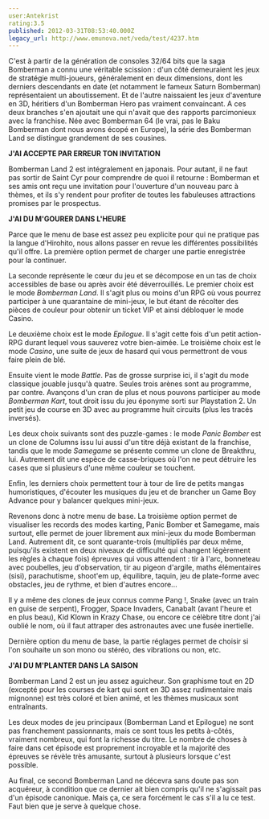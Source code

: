 ```yaml
---
user:Antekrist
rating:3.5
published: 2012-03-31T08:53:40.000Z
legacy_url: http://www.emunova.net/veda/test/4237.htm
---
```

C'est à partir de la génération de consoles 32/64 bits que la saga Bomberman a connu une véritable scission : d'un côté demeuraient les jeux de stratégie multi-joueurs, généralement en deux dimensions, dont les derniers descendants en date (et notamment le fameux Saturn Bomberman) représentaient un aboutissement. Et de l'autre naissaient les jeux d'aventure en 3D, héritiers d'un Bomberman Hero pas vraiment convaincant. A ces deux branches s'en ajoutait une qui n'avait que des rapports parcimonieux avec la franchise. Née avec Bomberman 64 (le vrai, pas le Baku Bomberman dont nous avons écopé en Europe), la série des Bomberman Land se distingue grandement de ses cousines.  

  

**J'AI ACCEPTE PAR ERREUR TON INVITATION**  

Bomberman Land 2 est intégralement en japonais. Pour autant, il ne faut pas sortir de Saint Cyr pour comprendre de quoi il retourne : Bomberman et ses amis ont reçu une invitation pour l'ouverture d'un nouveau parc à thèmes, et ils s'y rendent pour profiter de toutes les fabuleuses attractions promises par le prospectus.  

  

**J'AI DU M'GOURER DANS L'HEURE**  

Parce que le menu de base est assez peu explicite pour qui ne pratique pas la langue d'Hirohito, nous allons passer en revue les différentes possibilités qu'il offre. La première option permet de charger une partie enregistrée pour la continuer.  

  

La seconde représente le cœur du jeu et se décompose en un tas de choix accessibles de base ou après avoir été déverrouillés. Le premier choix est le mode _Bomberman Land_. Il s'agit plus ou moins d'un RPG où vous pourrez participer à une quarantaine de mini-jeux, le but étant de récolter des pièces de couleur pour obtenir un ticket VIP et ainsi débloquer le mode Casino.  

Le deuxième choix est le mode _Epilogue_. Il s'agit cette fois d'un petit action-RPG durant lequel vous sauverez votre bien-aimée. Le troisième choix est le mode _Casino_, une suite de jeux de hasard qui vous permettront de vous faire plein de blé.  

Ensuite vient le mode _Battle_. Pas de grosse surprise ici, il s'agit du mode classique jouable jusqu'à quatre. Seules trois arènes sont au programme, par contre. Avançons d'un cran de plus et nous pouvons participer au mode _Bomberman Kart_, tout droit issu du jeu éponyme sorti sur Playstation 2\. Un petit jeu de course en 3D avec au programme huit circuits (plus les tracés inversés).  

Les deux choix suivants sont des puzzle-games : le mode _Panic Bomber_ est un clone de Columns issu lui aussi d'un titre déjà existant de la franchise, tandis que le mode _Samegame_ se présente comme un clone de Breakthru, lui. Autrement dit une espèce de casse-briques où l'on ne peut détruire les cases que si plusieurs d'une même couleur se touchent.  

Enfin, les derniers choix permettent tour à tour de lire de petits mangas humoristiques, d'écouter les musiques du jeu et de brancher un Game Boy Advance pour y balancer quelques mini-jeux.  

  

Revenons donc à notre menu de base. La troisième option permet de visualiser les records des modes karting, Panic Bomber et Samegame, mais surtout, elle permet de jouer librement aux mini-jeux du mode Bomberman Land. Autrement dit, ce sont quarante-trois (multipliés par deux même, puisqu'ils existent en deux niveaux de difficulté qui changent légèrement les règles à chaque fois) épreuves qui vous attendent : tir à l'arc, bonneteau avec poubelles, jeu d'observation, tir au pigeon d'argile, maths élémentaires (sisi), parachutisme, shoot'em up, équilibre, taquin, jeu de plate-forme avec obstacles, jeu de rythme, et bien d'autres encore...  

Il y a même des clones de jeux connus comme Pang !, Snake (avec un train en guise de serpent), Frogger, Space Invaders, Canabalt (avant l'heure et en plus beau), Kid Klown in Krazy Chase, ou encore ce célèbre titre dont j'ai oublié le nom, où il faut attraper des astronautes avec une fusée inertielle.  

  

Dernière option du menu de base, la partie réglages permet de choisir si l'on souhaite un son mono ou stéréo, des vibrations ou non, etc.  

  

**J'AI DU M'PLANTER DANS LA SAISON**  

Bomberman Land 2 est un jeu assez aguicheur. Son graphisme tout en 2D (excepté pour les courses de kart qui sont en 3D assez rudimentaire mais mignonne) est très coloré et bien animé, et les thèmes musicaux sont entraînants.  

Les deux modes de jeu principaux (Bomberman Land et Epilogue) ne sont pas franchement passionnants, mais ce sont tous les petits à-côtés, vraiment nombreux, qui font la richesse du titre. Le nombre de choses à faire dans cet épisode est proprement incroyable et la majorité des épreuves se révèle très amusante, surtout à plusieurs lorsque c'est possible.  

Au final, ce second Bomberman Land ne décevra sans doute pas son acquéreur, à condition que ce dernier ait bien compris qu'il ne s'agissait pas d'un épisode canonique. Mais ça, ce sera forcément le cas s'il a lu ce test. Faut bien que je serve à quelque chose.